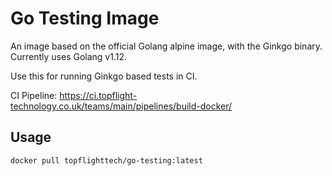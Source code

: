 # Go Testing Image

An image based on the official Golang alpine image, with the Ginkgo binary. Currently uses Golang v1.12.

Use this for running Ginkgo based tests in CI.

CI Pipeline: https://ci.topflight-technology.co.uk/teams/main/pipelines/build-docker/

## Usage

```bash
docker pull topflighttech/go-testing:latest
```
